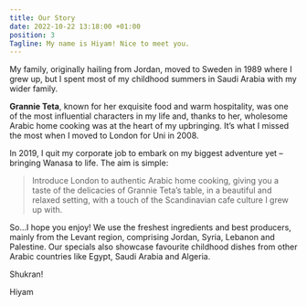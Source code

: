 ```yaml
---
title: Our Story
date: 2022-10-22 13:18:00 +01:00
position: 3
Tagline: My name is Hiyam! Nice to meet you.
---
```


My family, originally hailing from Jordan, moved to Sweden in 1989 where I grew up, but I spent most of my childhood summers in Saudi Arabia with my wider family.

**Grannie Teta**, known for her exquisite food and warm hospitality, was one of the most influential characters in my life and, thanks to her, wholesome Arabic home cooking was at the heart of my upbringing. It’s what I missed the most when I moved to London for Uni in 2008.

In 2019, I quit my corporate job to embark on my biggest adventure yet – bringing Wanasa to life. The aim is simple:

> Introduce London to authentic Arabic home cooking, giving you a taste of the delicacies of Grannie Teta’s table, in a beautiful and relaxed setting, with a touch of the Scandinavian cafe culture I grew up with.

So…I hope you enjoy! We use the freshest ingredients and best producers, mainly from the Levant region, comprising Jordan, Syria, Lebanon and Palestine. Our specials also showcase favourite childhood dishes from other Arabic countries like Egypt, Saudi Arabia and Algeria.

Shukran!

Hiyam